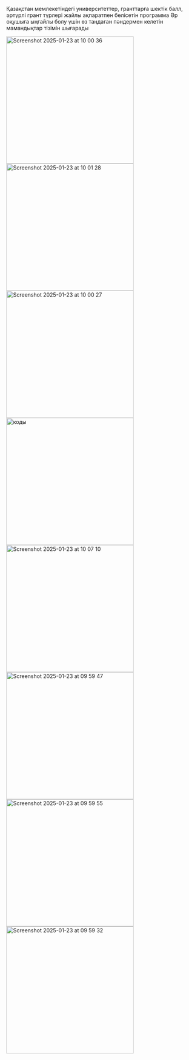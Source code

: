 Қазақстан мемлекетіндегі университеттер, гранттарға шектік балл, әртүрлі грант түрлері жайлы ақпаратпен бөлісетін программа
Әр оқушыға ыңғайлы болу үшін өз таңдаған пәндермен келетін мамандықтар тізімін шығарады

<img width="336" alt="Screenshot 2025-01-23 at 10 00 36" src="https://github.com/user-attachments/assets/af71ac71-ed12-45e4-8827-f13503a40b13" />
<img width="336" alt="Screenshot 2025-01-23 at 10 01 28" src="https://github.com/user-attachments/assets/88732111-0824-4fcd-935b-9d6883d04356" />



<img width="336" alt="Screenshot 2025-01-23 at 10 00 27" src="https://github.com/user-attachments/assets/0ba6cd33-e00d-4353-8912-38392e10984e" />
<img width="336" alt="коды" src="https://github.com/user-attachments/assets/27577f5d-a5df-477d-8ff8-ed62e3a5226e" />


<img width="336" alt="Screenshot 2025-01-23 at 10 07 10" src="https://github.com/user-attachments/assets/c5c037f6-927a-41e6-888d-d0264070436a" />
<img width="336" alt="Screenshot 2025-01-23 at 09 59 47" src="https://github.com/user-attachments/assets/dbc5347d-f208-4adb-afcb-22a3178679ca" />
<img width="336" alt="Screenshot 2025-01-23 at 09 59 55" src="https://github.com/user-attachments/assets/6afb9a33-e779-4533-b9d9-17e45343216f" />
<img width="336" alt="Screenshot 2025-01-23 at 09 59 32" src="https://github.com/user-attachments/assets/53c9bd0e-7ef9-4599-9c41-9d1f09c7695c" />
